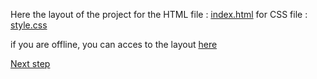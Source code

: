 Here the layout of the project
for the HTML file :
[index.html](../TO%20DO%20from%20scratch%20with%20JS/index.html)
for CSS file :
[style.css](../TO%20DO%20from%20scratch%20with%20JS/style.css)

if you are offline, you can acces to the layout [here](./src/)

[Next step](createNewTask.md)

